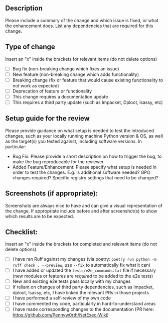 ## Description

Please include a summary of the change and which issue is fixed, or what the enhancement does.
List any dependencies that are required for this change.

## Type of change
Insert an "x" inside the brackets for relevant items (do not delete options)

- [ ] Bug fix (non-breaking change which fixes an issue)
- [ ] New feature (non-breaking change which adds functionality)
- [ ] Breaking change (fix or feature that would cause existing functionality to not work as expected)
- [ ] Deprecation of feature or functionality
- [ ] This change requires a documentation update
- [ ] This requires a third party update (such as Impacket, Dploot, lsassy, etc)

## Setup guide for the review
Please provide guidance on what setup is needed to test the introduced changes, such as your locally running machine Python version & OS, as well as the target(s) you tested against, including software versions.
In particular:
- Bug Fix: Please provide a short description on how to trigger the bug, to make the bug reproducable for the reviewer.
- Added Feature/Enhancement: Please specify what setup is needed in order to test the changes. E.g. is additional software needed? GPO changes required? Specific registry settings that need to be changed?

## Screenshots (if appropriate):
Screenshots are always nice to have and can give a visual representation of the change.
If appropriate include before and after screenshot(s) to show which results are to be expected.

## Checklist:
Insert an "x" inside the brackets for completed and relevant items (do not delete options)

- [ ] I have ran Ruff against my changes (via poetry: `poetry run python -m ruff check . --preview`, use `--fix` to automatically fix what it can)
- [ ] I have added or updated the `tests/e2e_commands.txt` file if necessary (new modules or features are _required_ to be added to the e2e tests)
- [ ] New and existing e2e tests pass locally with my changes
- [ ] If reliant on changes of third party dependencies, such as Impacket, dploot, lsassy, etc, I have linked the relevant PRs in those projects
- [ ] I have performed a self-review of my own code
- [ ] I have commented my code, particularly in hard-to-understand areas
- [ ] I have made corresponding changes to the documentation (PR here: https://github.com/Pennyw0rth/NetExec-Wiki)
